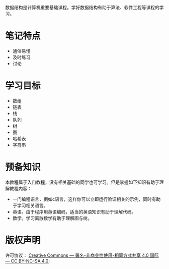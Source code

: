 数据结构是计算机重要基础课程。学好数据结构有助于算法、软件工程等课程的学习。

# 笔记特点

- 通俗易懂
- 及时练习
- 讨论

# 学习目标

- 数组
- 链表
- 栈
- 队列
- 树
- 图
- 哈希表
- 字符串

# 预备知识

本教程属于入门教程，没有相关基础的同学也可学习。但是掌握如下知识有助于理解教程内容：

- 一门编程语言，例如c语言，这样你可以立即运行验证相关的示例，同时有助于学习相关语言。
- 英语。由于程序用英语编码，适当的英语知识有助于理解代码。
- 数学。学习离散数学有助于理解图与树。

# 版权声明

许可协议： [Creative Commons — 署名-非商业性使用-相同方式共享 4.0 国际 — CC BY-NC-SA 4.0](https://creativecommons.org/licenses/by-nc-sa/4.0/deed.zh);


